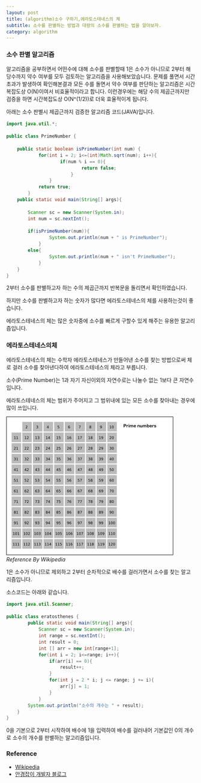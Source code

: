 ```yaml
---
layout: post
title: (algorithm)소수 구하기,에라토스테네스의 체
subtitle: 소수를 판별하는 방법과 대량의 소수를 판별하는 법을 알아보자.
category: algorithm
---
```


### 소수 판별 알고리즘

알고리즘을 공부하면서 어떤수에 대해 소수를 판별할때 1은 소수가 아니므로 2부터 해당수까지 약수 여부를 모두 검토하는 알고리즘을 사용해보았습니다. 문제를 풀면서 시간 초과가 발생하여 확인해본결과 모든 수를 돌면서 약수 여부를 판단하는 알고리즘은 시간복잡도상 O(N)이여서 비효율적이라고 합니다. 이런경우에는 해당 수의 제곱근까지만 검증을 하면 시간복잡도상 O(N^(1/2))로 더욱 효율적이게 됩니다.

아래는 소수 판별시 제곱근까지 검증한 알고리즘 코드(JAVA)입니다.

```java
import java.util.*;

public class PrimeNumber {

	public static boolean isPrimeNumber(int num) {
			for(int i = 2; i<=(int)Math.sqrt(num); i++){
					if(num % i == 0){
							return false;
						}
				}
			return true;
		}
	public static void main(String[] args){

		Scanner sc = new Scanner(System.in);
		int num = sc.nextInt();

		if(isPrimeNumber(num)){
				System.out.println(num + " is PrimeNumber");
			}
		else{
				System.out.println(num + " isn't PrimeNumber");
			}
	}
}
```

2부터 소수를 판별하고자 하는 수의 제곱근까지 반복문을 돌리면서 확인하였습니다.

하지만 소수를 판별하고자 하는 숫자가 많다면 에라토스테네스의 체를 사용하는것이 좋습니다.

에라토스테네스의 체는 많은 숫자중에 소수를 빠르게 구할수 있게 해주는 유용한 알고리즘입니다.

### 에라토스테네스의체

에라토스테네스의 체는 수학자 에라토스테네스가 만들어낸 소수를 찾는 방법으로써 체로 걸러 소수를 찾아낸다하여 에라토스테네스의 체라고 부릅니다.

소수(Prime Number)는 1과 자기 자신이외의 자연수로는 나눌수 없는 1보다 큰 자연수입니다.

에라토스테네스의 체는 범위가 주어지고 그 범위내에 있는 모든 소수를 찾아내는 경우에 많이 쓰입니다.

![Sieve_of_Eratosthenes_animation.gif](/img/post/Sieve_of_Eratosthenes_animation.gif)
*Reference By Wikipedia*

1은 소수가 아니므로 제외하고 2부터 순차적으로 배수를 걸러가면서 소수를 찾는 알고리즘입니다.

소스코드는 아래와 같습니다.

```java
import java.util.Scanner;

public class eratosthenes {      
        public static void main(String[] args){
            Scanner sc = new Scanner(System.in);
            int range = sc.nextInt();
            int result = 0;
            int [] arr = new int[range+1];
            for(int i = 2; i<=range; i++){
                if(arr[i] == 0){
                    result++;
                }
                for(int j = 2 * i; j <= range; j += i){
                    arr[j] = 1;
                }
            }
        System.out.println("소수의 개수는 " + result);
    }
}
```

0을 기본으로 2부터 시작하여 배수에 1을 입력하여 배수를 걸러내어 기본값인 0의 개수로 소수의 개수를 판별하는 알고리즘입니다.

### Reference

- [Wikipedia](https://ko.wikipedia.org/wiki/%EC%97%90%EB%9D%BC%ED%86%A0%EC%8A%A4%ED%85%8C%EB%84%A4%EC%8A%A4%EC%9D%98_%EC%B2%B4)
- [안경잡이 개발자 블로그](https://m.blog.naver.com/ndb796/221233595886)
